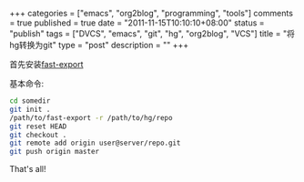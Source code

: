 +++
categories = ["emacs", "org2blog", "programming", "tools"]
comments = true
published = true
date = "2011-11-15T10:10:10+08:00"
status = "publish"
tags = ["DVCS", "emacs", "git", "hg", "org2blog", "VCS"]
title = "将hg转换为git"
type = "post"
description = ""
+++

首先安装[fast-export](http://repo.or.cz/w/fast-export.git)

基本命令: 

```sh
cd somedir
git init .
/path/to/fast-export -r /path/to/hg/repo
git reset HEAD
git checkout .
git remote add origin user@server/repo.git
git push origin master
```
      
That's all! 
<!--more-->